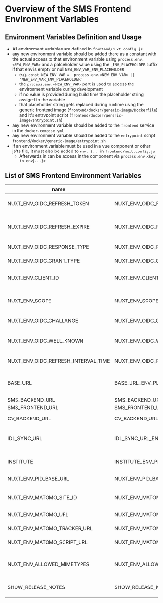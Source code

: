<!--
SPDX-FileCopyrightText: 2024
- Tobias Kuhnert <tobias.kuhnert@ufz.de>
- Helmholtz Centre for Environmental Research GmbH - UFZ (UFZ, https://www.ufz.de)

SPDX-License-Identifier: EUPL-1.2
-->
# Overview of the SMS Frontend Environment Variables
## Environment Variables Definition and Usage
- All environment variables are defined in `frontend/nuxt.config.js`
- any new environment variable should be added there as a constant with the actual access to that environment variable using `process.env.<NEW_ENV_VAR>` and a palceholder value using the `_ENV_PLACEHOLDER` suffix if that env is empty or null `NEW_ENV_VAR_ENV_PLACEHOLDER`
  - e.g. `const NEW_ENV_VAR =  process.env.<NEW_ENV_VAR> || 'NEW_ENV_VAR_ENV_PLACEHOLDER'`
  - the `process.env.<NEW_ENV_VAR>` part is used to access the environment variable during development
  - if no value is provided during build time the placeholder string assiged to the variable
  - that placeholder string gets replaced during runtime using the generic frontend image (`frontend/docker/generic-image/Dockerfile`) and it's entrypoint script (`frontend/docker/generic-image/entrypoint.sh`) 
- any new environment variable should be added to the `frontend` service in the `docker-compose.yml`
- any new environment variable should be added to the `entrypoint` script `frontend/docker/generic-image/entrypoint.sh`
- If an environment variable must be used in a vue component or other js/ts file, it must also be added to `env: {...` in `frontend/nuxt.config.js`
  - Afterwards in can be access in the component via `process.env.<key in env{...}>`
## List of SMS Frontend Environment Variables

| name                                | placeholder_name                                    | description                                                                                                                                                                                                                                                               |type                           |
|-------------------------------------|-----------------------------------------------------|---------------------------------------------------------------------------------------------------------------------------------------------------------------------------------------------------------------------------------------------------------------------------|-------------------------------|
| NUXT_ENV_OIDC_REFRESH_TOKEN         | NUXT_ENV_OIDC_REFRESH_TOKEN_ENV_PLACEHOLDER         | Used for OpenID Connect settings. Used to specify which field of the response JSON to be used for value. See https://auth.nuxtjs.org/schemes/refresh#refreshtoken “property"                                                                                              |string                         |
| NUXT_ENV_OIDC_REFRESH_EXPIRE        | NUXT_ENV_OIDC_REFRESH_EXPIRE_ENV_PLACEHOLDER        | Used for OpenID Connect settings. Used to  set the expiration time of the refresh token, in seconds. This time will be used if for some reason we couldn't decode the token to get the expiration date. See https://auth.nuxtjs.org/schemes/refresh#refreshtoken “maxAge" |number                         |
| NUXT_ENV_OIDC_RESPONSE_TYPE         | NUXT_ENV_OIDC_RESPONSE_TYPE_ENV_PLACEHOLDER         | Used for OpenID Connect settings. See https://auth.nuxtjs.org/schemes/openIDConnect#responsetype                                                                                                                                                                          |string                         |
| NUXT_ENV_OIDC_GRANT_TYPE            | NUXT_ENV_OIDC_GRANT_TYPE_ENV_PLACEHOLDER            | Used for OpenID Connect settings. See https://auth.nuxtjs.org/schemes/openIDConnect#granttype                                                                                                                                                                             |string                         |
| NUXT_ENV_CLIENT_ID                  | NUXT_ENV_CLIENT_ID_ENV_PLACEHOLDER                  | Used for OpenID Connect settings. OpenID Connect client id of your registered client at your identity provider. See https://auth.nuxtjs.org/schemes/openIDConnect#clientid                                                                                                |string                         |
| NUXT_ENV_SCOPE                      | NUXT_ENV_SCOPE_ENV_PLACEHOLDER                      | Used for OpenID Connect settings. Space separated list for  OpenID Connect access scopes. See https://auth.nuxtjs.org/schemes/openIDConnect#scope token                                                                                                                   |space separated list of strings|
| NUXT_ENV_OIDC_CHALLANGE             | NUXT_ENV_OIDC_CHALLANGE_ENV_PLACEHOLDER             | Used for OpenID Connect settings. See https://auth.nuxtjs.org/schemes/openIDConnect#codechallengemethod                                                                                                                                                                   |string                         |
| NUXT_ENV_OIDC_WELL_KNOWN            | NUXT_ENV_OIDC_WELL_KNOWN_ENV_PLACEHOLDER            | Used for OpenID Connect settings. Endpoint to request the provider's metadata document to automatically set the endpoints. See https://auth.nuxtjs.org/schemes/openIDConnect#endpoints “configuration”                                                                    |string                         |
| NUXT_ENV_OIDC_REFRESH_INTERVAL_TIME | NUXT_ENV_OIDC_REFRESH_INTERVAL_TIME_ENV_PLACEHOLDER | Time in milliseconds when to start the token refresh, defaults to 1800000 (half an hour)                                                                                                                                                                                  |number                         |
|                                     |                                                     |                                                                                                                                                                                                                                                                           |                               |
| BASE_URL                            | BASE_URL_ENV_PLACEHOLDER                            | Path under which the frontend and it’s assets will be accessed. Do not provide this env if  you want to access the frontend at root path e.g. https:fancy-sms.de. Otherwise set it without trailing slash, e.g. “/sms” results in https:my-fancy-institute.de/sms         |string                         |
| SMS_BACKEND_URL                     | SMS_BACKEND_URL_ENV_PLACEHOLDER                     | URL where the sms backend can be accessed and make request to.                                                                                                                                                                                                            |string                         |
| SMS_FRONTEND_URL                    | SMS_FRONTEND_URL_ENV_PLACEHOLDER                    | URL where the sms frontend can be accessed.                                                                                                                                                                                                                               |string                         |
| CV_BACKEND_URL                      | CV_BACKEND_URL_ENV_PLACEHOLDER                      | URL where the sms controlled vocabulary can be accessed and make request to.                                                                                                                                                                                              |string                         |
| IDL_SYNC_URL                        | IDL_SYNC_URL_ENV_PLACEHOLDER                        | URL where the institute decoupling layer service can be accessed and make request to. For more information see https://codebase.helmholtz.cloud/hub-terra/institute-decoupling-layer/idl-api                                                                              |string                         |
| INSTITUTE                           | INSTITUTE_ENV_PLACEHOLDER                           | Abbreviation of your institute. Used to display the different legal documents of the different institutes. Also used to sync the user groups for some institutes that use the gfz-idl service.                                                                            |string                         |
| NUXT_ENV_PID_BASE_URL               | NUXT_ENV_PID_BASE_URL_ENV_PLACEHOLDER               | URL where the persistent identifier service can be accessed and make request to.                                                                                                                                                                                          |string                         |
|                                     |                                                     |                                                                                                                                                                                                                                                                           |                               |
| NUXT_ENV_MATOMO_SITE_ID             | NUXT_ENV_MATOMO_SITE_ID_ENV_PLACEHOLDER             | Used for Matomo Settings. Website ID of the website registered in your matomo service. See https://nuxt.com/modules/matomo#siteid-required                                                                                                                                |                               |
| NUXT_ENV_MATOMO_URL                 | NUXT_ENV_MATOMO_URL_ENV_PLACEHOLDER                 | Used for Matomo Settings. Url of your matomo service. See https://nuxt.com/modules/matomo#matomourl                                                                                                                                                                       |string                         |
| NUXT_ENV_MATOMO_TRACKER_URL         | NUXT_ENV_MATOMO_TRACKER_URL_ENV_PLACEHOLDER         | Used for Matomo Settings. See https://nuxt.com/modules/matomo#trackerurl                                                                                                                                                                                                  |string                         |
| NUXT_ENV_MATOMO_SCRIPT_URL          | NUXT_ENV_MATOMO_SCRIPT_URL_ENV_PLACEHOLDER          | Used for Matomo Settings. See https://nuxt.com/modules/matomo#scripturl                                                                                                                                                                                                   |string                         |
|                                     |                                                     |                                                                                                                                                                                                                                                                           |                               |
| NUXT_ENV_ALLOWED_MIMETYPES          | NUXT_ENV_ALLOWED_MIMETYPES_ENV_PLACEHOLDER          | Comma separated list of allowed mime types for files that can be uploaded to the sms.                                                                                                                                                                                     |comma separated list of strings|
| SHOW_RELEASE_NOTES                  | SHOW_RELEASE_NOTES_ENV_PLACEHOLDER                  | Whether to show release notes on the landing page, shown if set to 'true'.                                                                                                                                                                                                |string ('true' or 'false')     |

